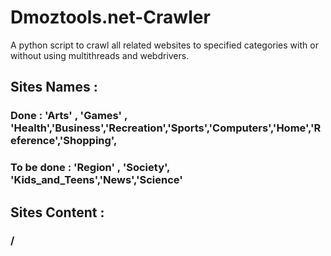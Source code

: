 # Dmoztools.net-Crawler
A python script to crawl all related websites to specified categories with or without using multithreads and webdrivers.

## Sites Names :
### Done : 'Arts' , 'Games' , 'Health','Business','Recreation','Sports','Computers','Home','Reference','Shopping',
### To be done : 'Region' , 'Society', 'Kids_and_Teens','News','Science'

## Sites Content :
### /
